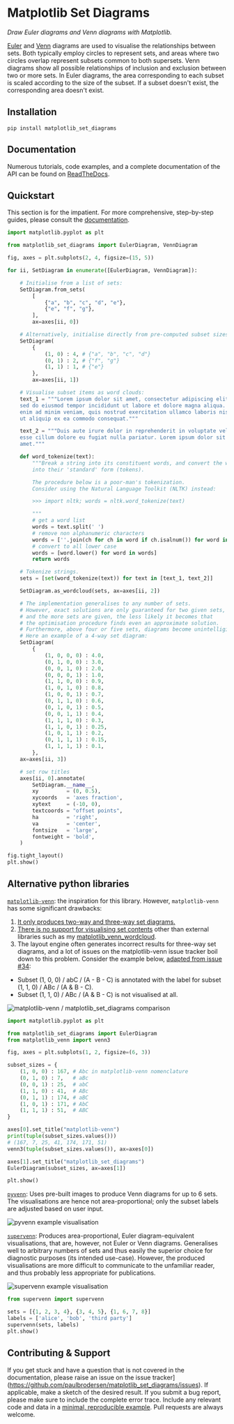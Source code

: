 # Matplotlib Set Diagrams

*Draw Euler diagrams and Venn diagrams with Matplotlib.*

[Euler](https://en.wikipedia.org/wiki/Euler_diagram) and [Venn](https://en.wikipedia.org/wiki/Venn_diagram) diagrams are used to visualise the relationships between sets. Both typically employ circles to represent sets, and areas where two circles overlap represent subsets common to both supersets.
Venn diagrams show all possible relationships of inclusion and exclusion between two or more sets.
In Euler diagrams, the area corresponding to each subset is scaled according to the size of the subset. If a subset doesn't exist, the corresponding area doesn't exist.


## Installation

``` shell
pip install matplotlib_set_diagrams
```


## Documentation

Numerous tutorials, code examples, and a complete documentation of the API can be found on [ReadTheDocs](https://matplotlib_set_diagrams.readthedocs.io/en/latest/index.html).


## Quickstart

This section is for the impatient. For more comprehensive, step-by-step guides, please consult the [documentation](https://matplotlib_set_diagrams.readthedocs.io/en/latest/sphinx_gallery_output/index.html).

``` python
import matplotlib.pyplot as plt

from matplotlib_set_diagrams import EulerDiagram, VennDiagram

fig, axes = plt.subplots(2, 4, figsize=(15, 5))

for ii, SetDiagram in enumerate([EulerDiagram, VennDiagram]):

    # Initialise from a list of sets:
    SetDiagram.from_sets(
        [
            {"a", "b", "c", "d", "e"},
            {"e", "f", "g"},
        ],
        ax=axes[ii, 0])

    # Alternatively, initialise directly from pre-computed subset sizes.
    SetDiagram(
        {
            (1, 0) : 4, # {"a", "b", "c", "d"}
            (0, 1) : 2, # {"f", "g"}
            (1, 1) : 1, # {"e"}
        },
        ax=axes[ii, 1])

    # Visualise subset items as word clouds:
    text_1 = """Lorem ipsum dolor sit amet, consectetur adipiscing elit,
    sed do eiusmod tempor incididunt ut labore et dolore magna aliqua. Ut
    enim ad minim veniam, quis nostrud exercitation ullamco laboris nisi
    ut aliquip ex ea commodo consequat."""

    text_2 = """Duis aute irure dolor in reprehenderit in voluptate velit
    esse cillum dolore eu fugiat nulla pariatur. Lorem ipsum dolor sit
    amet."""

    def word_tokenize(text):
        """Break a string into its constituent words, and convert the words
        into their 'standard' form (tokens).

        The procedure below is a poor-man's tokenization.
        Consider using the Natural Language Toolkit (NLTK) instead:

        >>> import nltk; words = nltk.word_tokenize(text)

        """
        # get a word list
        words = text.split(' ')
        # remove non alphanumeric characters
        words = [''.join(ch for ch in word if ch.isalnum()) for word in words]
        # convert to all lower case
        words = [word.lower() for word in words]
        return words

    # Tokenize strings.
    sets = [set(word_tokenize(text)) for text in [text_1, text_2]]

    SetDiagram.as_wordcloud(sets, ax=axes[ii, 2])

    # The implementation generalises to any number of sets.
    # However, exact solutions are only guaranteed for two given sets,
    # and the more sets are given, the less likely it becomes that
    # the optimisation procedure finds even an approximate solution.
    # Furthermore, above four or five sets, diagrams become unintelligible.
    # Here an example of a 4-way set diagram:
    SetDiagram(
        {
            (1, 0, 0, 0) : 4.0,
            (0, 1, 0, 0) : 3.0,
            (0, 0, 1, 0) : 2.0,
            (0, 0, 0, 1) : 1.0,
            (1, 1, 0, 0) : 0.9,
            (1, 0, 1, 0) : 0.8,
            (1, 0, 0, 1) : 0.7,
            (0, 1, 1, 0) : 0.6,
            (0, 1, 0, 1) : 0.5,
            (0, 0, 1, 1) : 0.4,
            (1, 1, 1, 0) : 0.3,
            (1, 1, 0, 1) : 0.25,
            (1, 0, 1, 1) : 0.2,
            (0, 1, 1, 1) : 0.15,
            (1, 1, 1, 1) : 0.1,
        },
    ax=axes[ii, 3])

    # set row titles
    axes[ii, 0].annotate(
        SetDiagram.__name__,
        xy         = (0, 0.5),
        xycoords   = 'axes fraction',
        xytext     = (-10, 0),
        textcoords = "offset points",
        ha         = 'right',
        va         = 'center',
        fontsize   = 'large',
        fontweight = 'bold',
    )

fig.tight_layout()
plt.show()

```


## Alternative python libraries

[`matplotlib-venn`](https://github.com/konstantint/matplotlib-venn/): the inspiration for this library. However, `matplotlib-venn` has some significant drawbacks:

1. [It only produces two-way and three-way set diagrams.](https://github.com/konstantint/matplotlib-venn/issues/15)
2. [There is no support for visualising set contents](https://github.com/konstantint/matplotlib-venn/issues/41) other than external libraries such as my [matplotlib_venn_wordcloud](https://github.com/paulbrodersen/matplotlib_venn_wordcloud).
3. The layout engine often generates incorrect results for three-way set diagrams, and a lot of issues on the matplotlib-venn issue tracker boil down to this problem. Consider the example below, [adapted from issue #34](https://github.com/konstantint/matplotlib-venn/issues/34):

  - Subset (1, 0, 0) / abC / (A - B - C) is annotated with the label for subset (1, 1, 0) / ABc / (A & B - C).
  - Subset (1, 1, 0) / ABc / (A & B - C) is not visualised at all.

![matplotlib-venn / matplotlib_set_diagrams comparison](./images/matplotlib_venn_issues.png)

``` python
import matplotlib.pyplot as plt

from matplotlib_set_diagrams import EulerDiagram
from matplotlib_venn import venn3

fig, axes = plt.subplots(1, 2, figsize=(6, 3))

subset_sizes = {
    (1, 0, 0) : 167, # Abc in matplotlib-venn nomenclature
    (0, 1, 0) : 7,   # aBc
    (0, 0, 1) : 25,  # abC
    (1, 1, 0) : 41,  # ABc
    (0, 1, 1) : 174, # aBC
    (1, 0, 1) : 171, # AbC
    (1, 1, 1) : 51,  # ABC
}

axes[0].set_title("matplotlib-venn")
print(tuple(subset_sizes.values()))
# (167, 7, 25, 41, 174, 171, 51)
venn3(tuple(subset_sizes.values()), ax=axes[0])

axes[1].set_title("matplotlib_set_diagrams")
EulerDiagram(subset_sizes, ax=axes[1])

plt.show()
```

[`pyvenn`](https://github.com/tctianchi/pyvenn): Uses pre-built images to produce Venn diagrams for up to 6 sets. The visualisations are hence not area-proportional; only the subset labels are adjusted based on user input.

![pyvenn example visualisation](https://raw.githubusercontent.com/wiki/tctianchi/pyvenn/venn6.png)

[`supervenn`](https://github.com/gecko984/supervenn): Produces area-proportional, Euler diagram-equivalent visualisations, that are, however, not Euler or Venn diagrams. Generalises well to arbitrary numbers of sets and thus easily the superior choice for diagnostic purposes (its intended use-case). However, the produced visualisations are more difficult to communicate to the unfamiliar reader, and thus probably less appropriate for publications.

![supervenn example visualisation](./images/supervenn.png)

``` python
from supervenn import supervenn

sets = [{1, 2, 3, 4}, {3, 4, 5}, {1, 6, 7, 8}]
labels = ['alice', 'bob', 'third party']
supervenn(sets, labels)
plt.show()
```

## Contributing & Support

If you get stuck and have a question that is not covered in the documentation, please raise an issue on the issue tracker](https://github.com/paulbrodersen/matplotlib_set_diagrams/issues).
If applicable, make a sketch of the desired result.
If you submit a bug report, please make sure to include the complete error trace. Include any relevant code and data in a [minimal, reproducible example](https://stackoverflow.com/help/minimal-reproducible-example).
Pull requests are always welcome.
